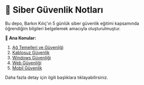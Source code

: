 # 📂 Siber Güvenlik Notları

Bu depo, Barkın Kılıç'ın 5 günlük siber güvenlik eğitimi kapsamında öğrendiğim bilgileri belgelemek amacıyla oluşturulmuştur. 

📌 **Ana Konular:**
1. [Ağ Temelleri ve Güvenliği](1_Ag_Temelleri.md)
2. [Kablosuz Güvenlik](2_Kablosuz_Guvenlik.md)
3. [Windows Güvenliği](3_Windows_Guvenlik.md)
4. [Web Güvenliği](4_Web_Guvenlik.md)
5. [Mobil Güvenlik](5_Mobil_Guvenlik.md)

Daha fazla detay için ilgili başlıklara tıklayabilirsiniz.
